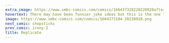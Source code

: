 ```yaml
---
extra_image: https://www.smbc-comics.com/comics/166437328220220928after.png
hovertext: There may have been funnier joke ideas but this is the one that got itself drawn.
image: https://www.smbc-comics.com/comics/1664373104-20220928.png
next_comic: chopsticks
prev_comic: irony-2
title: Replicate
---
```


